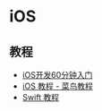# iOS

## 教程

- [iOS开发60分钟入门](https://github.com/qinjx/30min_guides/blob/master/ios.md)
- [iOS 教程 - 菜鸟教程](https://www.runoob.com/ios/ios-tutorial.html)
- [Swift 教程](https://www.runoob.com/swift/swift-tutorial.html)
